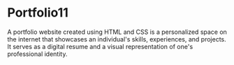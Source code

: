 # Portfolio11
 A portfolio website created using HTML and CSS is a personalized space on the internet that showcases an individual's skills, experiences, and projects. It serves as a digital resume and a visual representation of one's professional identity. 
